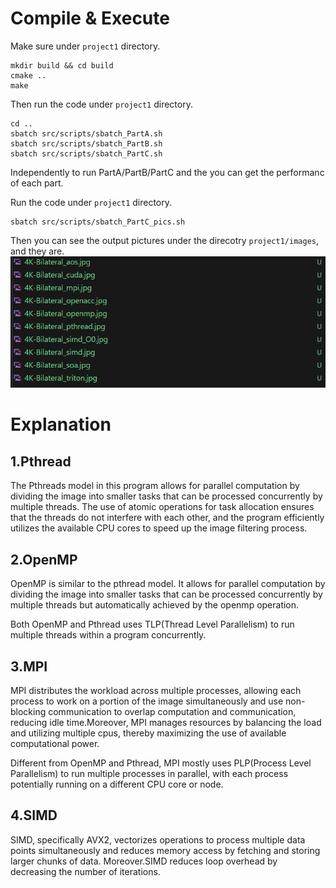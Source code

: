 # Compile & Execute
Make sure under `project1` directory.
```
mkdir build && cd build
cmake ..
make
```
Then run the code under `project1` directory.
```
cd ..
sbatch src/scripts/sbatch_PartA.sh
sbatch src/scripts/sbatch_PartB.sh
sbatch src/scripts/sbatch_PartC.sh
```
Independently to run PartA/PartB/PartC and the you can get the performanc of each part. 

Run the code under `project1` directory.
```
sbatch src/scripts/sbatch_PartC_pics.sh
```
Then you can see the output pictures under the direcotry `project1/images`, and they are. ![Alt text](1728224108035.png)

# Explanation
## 1.Pthread
The Pthreads model in this program allows for parallel computation by dividing the image into smaller tasks that can be processed concurrently by multiple threads. The use of atomic operations for task allocation ensures that the threads do not interfere with each other, and the program efficiently utilizes the available CPU cores to speed up the image filtering process.
## 2.OpenMP
OpenMP is similar to the pthread model. It allows for parallel computation by dividing the image into smaller tasks that can be processed concurrently by multiple threads but automatically achieved by the openmp operation.

Both OpenMP and Pthread uses TLP(Thread Level Parallelism) to run multiple threads within a program concurrently.
## 3.MPI
MPI distributes the workload across multiple processes, allowing each process to work on a portion of the image simultaneously and use non-blocking communication to overlap computation and communication, reducing idle time.Moreover, MPI manages resources by balancing the load and utilizing multiple cpus, thereby maximizing the use of available computational power.  

Different from OpenMP and Pthread, MPI mostly uses PLP(Process Level Parallelism) to run multiple processes in parallel, with each process potentially running on a different CPU core or node.

## 4.SIMD 
SIMD, specifically AVX2,
vectorizes operations to process multiple data points simultaneously and reduces memory access by fetching and storing larger chunks of data. Moreover.SIMD reduces loop overhead by decreasing the number of iterations.